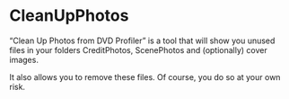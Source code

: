 # CleanUpPhotos

“Clean Up Photos from DVD Profiler” is a tool that will show you unused files in your folders CreditPhotos, ScenePhotos and (optionally) cover images.

It also allows you to remove these files. Of course, you do so at your own risk.
